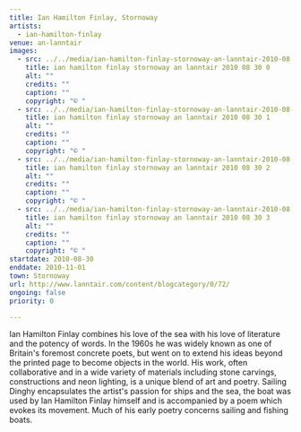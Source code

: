 ```yaml
---
title: Ian Hamilton Finlay, Stornoway
artists:
  - ian-hamilton-finlay
venue: an-lanntair
images:
  - src: ../../media/ian-hamilton-finlay-stornoway-an-lanntair-2010-08-30-0.webp
    title: ian hamilton finlay stornoway an lanntair 2010 08 30 0
    alt: ""
    credits: ""
    caption: ""
    copyright: "© "
  - src: ../../media/ian-hamilton-finlay-stornoway-an-lanntair-2010-08-30-1.webp
    title: ian hamilton finlay stornoway an lanntair 2010 08 30 1
    alt: ""
    credits: ""
    caption: ""
    copyright: "© "
  - src: ../../media/ian-hamilton-finlay-stornoway-an-lanntair-2010-08-30-2.webp
    title: ian hamilton finlay stornoway an lanntair 2010 08 30 2
    alt: ""
    credits: ""
    caption: ""
    copyright: "© "
  - src: ../../media/ian-hamilton-finlay-stornoway-an-lanntair-2010-08-30-3.webp
    title: ian hamilton finlay stornoway an lanntair 2010 08 30 3
    alt: ""
    credits: ""
    caption: ""
    copyright: "© "
startdate: 2010-08-30
enddate: 2010-11-01
town: Stornoway
url: http://www.lanntair.com/content/blogcategory/0/72/
ongoing: false
priority: 0

---
```


Ian Hamilton Finlay combines his love of the sea with his love of literature and the potency of words. In the 1960s he was widely known as one of Britain's foremost concrete poets, but went on to extend his ideas beyond the printed page to become objects in the world. His work, often collaborative and in a wide variety of materials including stone carvings, constructions and neon lighting, is a unique blend of art and poetry. Sailing Dinghy encapsulates the artist's passion for ships and the sea, the boat was used by Ian Hamilton Finlay himself and is accompanied by a poem which evokes its movement. Much of his early poetry concerns sailing and fishing boats.